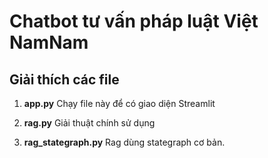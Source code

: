 # Chatbot tư vấn pháp luật Việt NamNam

## Giải thích các file
1. **app.py**
   Chạy file này để có giao diện Streamlit

2. **rag.py**
   Giải thuật chính sử dụng 

3. **rag_stategraph.py**
   Rag dùng stategraph cơ bản.






